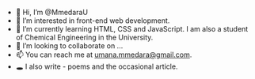 - 👋 Hi, I’m @MmedaraU
- 👀 I’m interested in front-end web development. 
- 🌱 I’m currently learning HTML, CSS and JavaScript. I am also a student of Chemical Engineering in the University. 
- 💞️ I’m looking to collaborate on ...
- 📫 You can reach me at umana.mmedara@gmail.com. 
- 🕳️ I also write - poems and the occasional article. 
<!---
MmedaraU/MmedaraU is a ✨ special ✨ repository because its `README.md` (this file) appears on your GitHub profile.
You can click the Preview link to take a look at your changes.
--->
